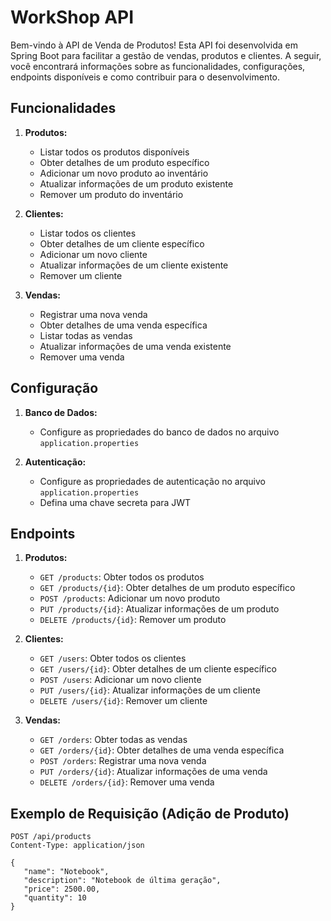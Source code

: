 # WorkShop API

Bem-vindo à API de Venda de Produtos! Esta API foi desenvolvida em Spring Boot para facilitar a gestão de vendas, produtos e clientes. A seguir, você encontrará informações sobre as funcionalidades, configurações, endpoints disponíveis e como contribuir para o desenvolvimento.

## Funcionalidades

1. **Produtos:**
   - Listar todos os produtos disponíveis
   - Obter detalhes de um produto específico
   - Adicionar um novo produto ao inventário
   - Atualizar informações de um produto existente
   - Remover um produto do inventário

2. **Clientes:**
   - Listar todos os clientes
   - Obter detalhes de um cliente específico
   - Adicionar um novo cliente
   - Atualizar informações de um cliente existente
   - Remover um cliente

3. **Vendas:**
   - Registrar uma nova venda
   - Obter detalhes de uma venda específica
   - Listar todas as vendas
   - Atualizar informações de uma venda existente
   - Remover uma venda

## Configuração

1. **Banco de Dados:**
   - Configure as propriedades do banco de dados no arquivo `application.properties`

2. **Autenticação:**
   - Configure as propriedades de autenticação no arquivo `application.properties`
   - Defina uma chave secreta para JWT

## Endpoints

1. **Produtos:**
   - `GET /products`: Obter todos os produtos
   - `GET /products/{id}`: Obter detalhes de um produto específico
   - `POST /products`: Adicionar um novo produto
   - `PUT /products/{id}`: Atualizar informações de um produto
   - `DELETE /products/{id}`: Remover um produto

2. **Clientes:**
   - `GET /users`: Obter todos os clientes
   - `GET /users/{id}`: Obter detalhes de um cliente específico
   - `POST /users`: Adicionar um novo cliente
   - `PUT /users/{id}`: Atualizar informações de um cliente
   - `DELETE /users/{id}`: Remover um cliente

3. **Vendas:**
   - `GET /orders`: Obter todas as vendas
   - `GET /orders/{id}`: Obter detalhes de uma venda específica
   - `POST /orders`: Registrar uma nova venda
   - `PUT /orders/{id}`: Atualizar informações de uma venda
   - `DELETE /orders/{id}`: Remover uma venda

## Exemplo de Requisição (Adição de Produto)

```http
POST /api/products
Content-Type: application/json

{
   "name": "Notebook",
   "description": "Notebook de última geração",
   "price": 2500.00,
   "quantity": 10
}
